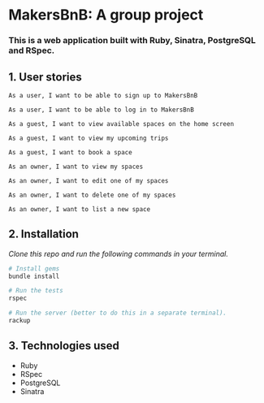 # MakersBnB: A group project

### This is a web application built with Ruby, Sinatra, PostgreSQL and RSpec.

## 1. User stories

```
As a user, I want to be able to sign up to MakersBnB

As a user, I want to be able to log in to MakersBnB

As a guest, I want to view available spaces on the home screen

As a guest, I want to view my upcoming trips

As a guest, I want to book a space

As an owner, I want to view my spaces

As an owner, I want to edit one of my spaces

As an owner, I want to delete one of my spaces

As an owner, I want to list a new space

```

## 2. Installation
_Clone this repo and run the following commands in your terminal._

```bash
# Install gems
bundle install

# Run the tests
rspec

# Run the server (better to do this in a separate terminal).
rackup
```

## 3. Technologies used
- Ruby
- RSpec
- PostgreSQL
- Sinatra